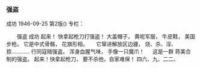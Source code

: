 ### 强盗
成坊
1946-09-25
第2版()
专栏：

　　强盗
    成坊
    起来！
    快拿起枪刀打强盗！
    大盖帽子，
    黄呢军服，
    牛皮鞋，
    美国步枪。
    它是中式骨骼，
    花旗形相。
　
    它窜进解放区边疆，
    烧、杀、淫、掠…………
    行同寇贼强盗。
    浑身血腥气味，
    手像一只魔爪！
　
    这是一群
    蒋美合制的强盗。
    起来！快拿起枪刀，
    要不杀他，自家难保！
                                      四六、九、二二、
